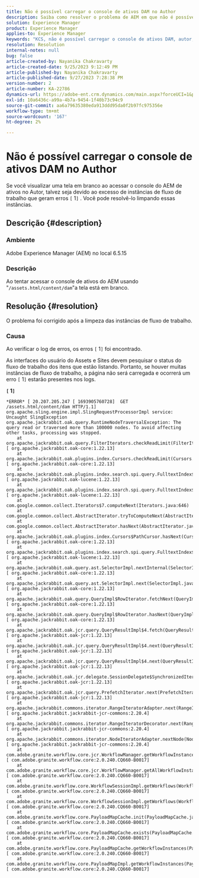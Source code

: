 ```yaml
---
title: Não é possível carregar o console de ativos DAM no Author
description: Saiba como resolver o problema de AEM em que não é possível carregar o console de ativos DAM no Author. Limpar instâncias de fluxo de trabalho.
solution: Experience Manager
product: Experience Manager
applies-to: Experience Manager
keywords: "KCS, não é possível carregar o console de ativos DAM, autor, AEM, fluxo de trabalho"
resolution: Resolution
internal-notes: null
bug: false
article-created-by: Nayanika Chakravarty
article-created-date: 9/25/2023 9:12:49 PM
article-published-by: Nayanika Chakravarty
article-published-date: 9/27/2023 7:28:38 PM
version-number: 2
article-number: KA-22786
dynamics-url: https://adobe-ent.crm.dynamics.com/main.aspx?forceUCI=1&pagetype=entityrecord&etn=knowledgearticle&id=8e963847-e85b-ee11-be6f-6045bd0067ea
exl-id: 10a6436c-a99a-4b7a-9454-1f40b73c94c9
source-git-commit: aa6a79635380eda913ddd95da0f2b97fc975356e
workflow-type: tm+mt
source-wordcount: '167'
ht-degree: 2%

---
```


# Não é possível carregar o console de ativos DAM no Author


Se você visualizar uma tela em branco ao acessar o console do AEM de ativos no Autor, talvez seja devido ao excesso de instâncias de fluxo de trabalho que geram erros `[` 1`]` . Você pode resolvê-lo limpando essas instâncias.

## Descrição {#description}


### Ambiente

Adobe Experience Manager (AEM) no local 6.5.15

### Descrição

Ao tentar acessar o console de ativos do AEM usando &quot;`/assets.html/content/dam`&quot;a tela está em branco.


## Resolução {#resolution}


O problema foi corrigido após a limpeza das instâncias de fluxo de trabalho.

### Causa

Ao verificar o log de erros, os erros `[` 1`]`  foi encontrado.

As interfaces do usuário do Assets e Sites devem pesquisar o status do fluxo de trabalho dos itens que estão listando. Portanto, se houver muitas instâncias de fluxo de trabalho, a página não será carregada e ocorrerá um erro `[` 1`]`  estarão presentes nos logs.

<b>`[` 1`]` </b>


```
*ERROR* [ 20.207.205.247 [ 1693905760728]  GET /assets.html/content/dam HTTP/1.1]  org.apache.sling.engine.impl.SlingRequestProcessorImpl service: Uncaught SlingException
org.apache.jackrabbit.oak.query.RuntimeNodeTraversalException: The query read or traversed more than 100000 nodes. To avoid affecting other tasks, processing was stopped.
    at org.apache.jackrabbit.oak.query.FilterIterators.checkReadLimit(FilterIterators.java:70) [ org.apache.jackrabbit.oak-core:1.22.13] 
    at org.apache.jackrabbit.oak.plugins.index.Cursors.checkReadLimit(Cursors.java:67) [ org.apache.jackrabbit.oak-core:1.22.13] 
    at org.apache.jackrabbit.oak.plugins.index.search.spi.query.FulltextIndex$FulltextPathCursor$1.next(FulltextIndex.java:411) [ org.apache.jackrabbit.oak-lucene:1.22.13] 
    at org.apache.jackrabbit.oak.plugins.index.search.spi.query.FulltextIndex$FulltextPathCursor$1.next(FulltextIndex.java:392) [ org.apache.jackrabbit.oak-lucene:1.22.13] 
    at com.google.common.collect.Iterators$7.computeNext(Iterators.java:646)
    at com.google.common.collect.AbstractIterator.tryToComputeNext(AbstractIterator.java:143)
    at com.google.common.collect.AbstractIterator.hasNext(AbstractIterator.java:138)
    at org.apache.jackrabbit.oak.plugins.index.Cursors$PathCursor.hasNext(Cursors.java:216) [ org.apache.jackrabbit.oak-core:1.22.13] 
    at org.apache.jackrabbit.oak.plugins.index.search.spi.query.FulltextIndex$FulltextPathCursor.hasNext(FulltextIndex.java:432) [ org.apache.jackrabbit.oak-lucene:1.22.13] 
    at org.apache.jackrabbit.oak.query.ast.SelectorImpl.nextInternal(SelectorImpl.java:515) [ org.apache.jackrabbit.oak-core:1.22.13] 
    at org.apache.jackrabbit.oak.query.ast.SelectorImpl.next(SelectorImpl.java:508) [ org.apache.jackrabbit.oak-core:1.22.13] 
    at org.apache.jackrabbit.oak.query.QueryImpl$RowIterator.fetchNext(QueryImpl.java:876) [ org.apache.jackrabbit.oak-core:1.22.13] 
    at org.apache.jackrabbit.oak.query.QueryImpl$RowIterator.hasNext(QueryImpl.java:903) [ org.apache.jackrabbit.oak-core:1.22.13] 
    at org.apache.jackrabbit.oak.jcr.query.QueryResultImpl$4.fetch(QueryResultImpl.java:186) [ org.apache.jackrabbit.oak-jcr:1.22.13] 
    at org.apache.jackrabbit.oak.jcr.query.QueryResultImpl$4.next(QueryResultImpl.java:212) [ org.apache.jackrabbit.oak-jcr:1.22.13] 
    at org.apache.jackrabbit.oak.jcr.query.QueryResultImpl$4.next(QueryResultImpl.java:175) [ org.apache.jackrabbit.oak-jcr:1.22.13] 
    at org.apache.jackrabbit.oak.jcr.delegate.SessionDelegate$SynchronizedIterator.next(SessionDelegate.java:702) [ org.apache.jackrabbit.oak-jcr:1.22.13] 
    at org.apache.jackrabbit.oak.jcr.query.PrefetchIterator.next(PrefetchIterator.java:88) [ org.apache.jackrabbit.oak-jcr:1.22.13] 
    at org.apache.jackrabbit.commons.iterator.RangeIteratorAdapter.next(RangeIteratorAdapter.java:152) [ org.apache.jackrabbit.jackrabbit-jcr-commons:2.20.4] 
    at org.apache.jackrabbit.commons.iterator.RangeIteratorDecorator.next(RangeIteratorDecorator.java:92) [ org.apache.jackrabbit.jackrabbit-jcr-commons:2.20.4] 
    at org.apache.jackrabbit.commons.iterator.NodeIteratorAdapter.nextNode(NodeIteratorAdapter.java:80) [ org.apache.jackrabbit.jackrabbit-jcr-commons:2.20.4] 
    at com.adobe.granite.workflow.core.jcr.WorkflowManager.getWorkflowInstances(WorkflowManager.java:1062) [ com.adobe.granite.workflow.core:2.0.240.CQ660-B0017] 
    at com.adobe.granite.workflow.core.jcr.WorkflowManager.getAllWorkflowInstances(WorkflowManager.java:237) [ com.adobe.granite.workflow.core:2.0.240.CQ660-B0017] 
    at com.adobe.granite.workflow.core.WorkflowSessionImpl.getWorkflows(WorkflowSessionImpl.java:636) [ com.adobe.granite.workflow.core:2.0.240.CQ660-B0017] 
    at com.adobe.granite.workflow.core.WorkflowSessionImpl.getWorkflows(WorkflowSessionImpl.java:627) [ com.adobe.granite.workflow.core:2.0.240.CQ660-B0017] 
    at com.adobe.granite.workflow.core.PayloadMapCache.init(PayloadMapCache.java:657) [ com.adobe.granite.workflow.core:2.0.240.CQ660-B0017] 
    at com.adobe.granite.workflow.core.PayloadMapCache.exists(PayloadMapCache.java:560) [ com.adobe.granite.workflow.core:2.0.240.CQ660-B0017] 
    at com.adobe.granite.workflow.core.PayloadMapCache.getWorkflowInstances(PayloadMapCache.java:199) [ com.adobe.granite.workflow.core:2.0.240.CQ660-B0017] 
    at com.adobe.granite.workflow.core.PayloadMapImpl.getWorkflowInstances(PayloadMapImpl.java:64) [ com.adobe.granite.workflow.core:2.0.240.CQ660-B0017]
```
